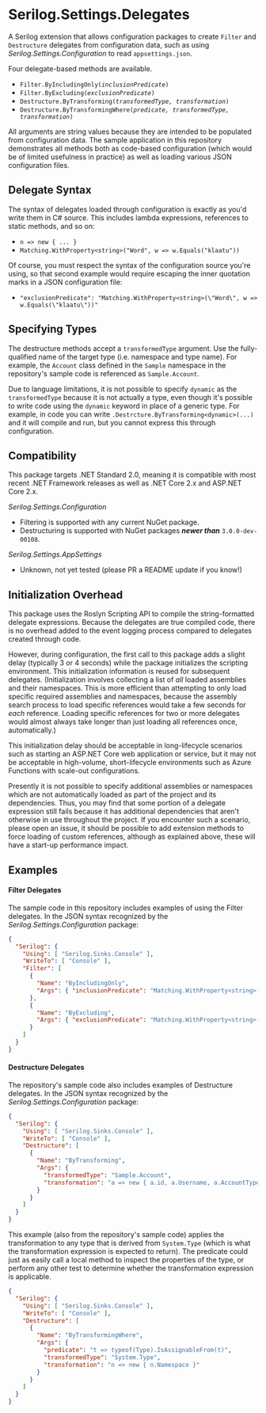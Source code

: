 # Serilog.Settings.Delegates

A Serilog extension that allows configuration packages to create `Filter` and `Destructure` delegates from configuration data, such as using _Serilog.Settings.Configuration_ to read `appsettings.json`.

Four delegate-based methods are available.

- `Filter.ByIncludingOnly(`_`inclusionPredicate`_`)`
- `Filter.ByExcluding(`_`exclusionPredicate`_`)`
- `Destructure.ByTransforming(`_`transformedType, transformation`_`)`
- `Destructure.ByTransformingWhere(`_`predicate, transformedType, transformation`_`)`

All arguments are string values because they are intended to be populated from configuration data. The sample application in this repository demonstrates all methods both as code-based configuration (which would be of limited usefulness in practice) as well as loading various JSON configuration files.

## Delegate Syntax

The syntax of delegates loaded through configuration is exactly as you'd write them in C# source. This includes lambda expressions, references to static methods, and so on:

- `n => new { ... }`
- `Matching.WithProperty<string>("Word", w => w.Equals("klaatu"))`

Of course, you must respect the syntax of the configuration source you're using, so that second example would require escaping the inner quotation marks in a JSON configuration file:

- `"exclusionPredicate": "Matching.WithProperty<string>(\"Word\", w => w.Equals(\"klaatu\"))"`

## Specifying Types

The destructure methods accept a `transformedType` argument. Use the fully-qualified name of the target type (i.e. namespace and type name). For example, the `Account` class defined in the `Sample` namespace in the repository's sample code is referenced as `Sample.Account`.

Due to language limitations, it is not possible to specify `dynamic` as the `transformedType` because it is not actually a type, even though it's possible to write code using the `dynamic` keyword in place of a generic type. For example, in code you can write `.Destrcture.ByTransforming<dynamic>(...)` and it will compile and run, but you cannot express this through configuration.

## Compatibility

This package targets .NET Standard 2.0, meaning it is compatible with most recent .NET Framework releases as well as .NET Core 2.x and ASP.NET Core 2.x.

_Serilog.Settings.Configuration_

- Filtering is supported with any current NuGet package.
- Destructuring is supported with NuGet packages _**newer than**_ `3.0.0-dev-00108`.

_Serilog.Settings.AppSettings_

- Unknown, not yet tested (please PR a README update if you know!)

## Initialization Overhead

This package uses the Roslyn Scripting API to compile the string-formatted delegate expressions. Because the delegates are true compiled code, there is no overhead added to the event logging process compared to delegates created through code.

However, during configuration, the first call to this package adds a slight delay (typically 3 or 4 seconds) while the package initializes the scripting environment. This initialization information is reused for subsequent delegates. (Initialization involves collecting a list of _all_ loaded assemblies and their namespaces. This is more efficient than attempting to only load specific required assemblies and namespaces, because the assembly search process to load specific references would take a few seconds for _each_ reference. Loading specific references for two or more delegates would almost always take longer than just loading all references once, automatically.)

This initialization delay should be acceptable in long-lifecycle scenarios such as starting an ASP.NET Core web application or service, but it may not be acceptable in high-volume, short-lifecycle environments such as Azure Functions with scale-out configurations.

Presently it is not possible to specify additional assemblies or namespaces which are not automatically loaded as part of the project and its dependencies. Thus, you may find that some portion of a delegate expression still fails because it has additional dependencies that aren't otherwise in use throughout the project. If you encounter such a scenario, please open an issue, it should be possible to add extension methods to force loading of custom references, although as explained above, these will have a start-up performance impact.

## Examples

#### Filter Delegates

The sample code in this repository includes examples of using the Filter delegates. In the JSON syntax recognized by the _Serilog.Settings.Configuration_ package:

```json
{
  "Serilog": {
    "Using": [ "Serilog.Sinks.Console" ],
    "WriteTo": [ "Console" ],
    "Filter": [
      {
        "Name": "ByIncludingOnly",
        "Args": { "inclusionPredicate": "Matching.WithProperty<string>(\"Word\", w => w.StartsWith(\"a\"))" }
      },
      {
        "Name": "ByExcluding",
        "Args": { "exclusionPredicate": "Matching.WithProperty<string>(\"Word\", w => w.Equals(\"ad\"))" }
      }
    ]
  }
}
```

#### Destructure Delegates

The repository's sample code also includes examples of Destructure delegates. In the JSON syntax recognized by the _Serilog.Settings.Configuration_ package:

```json
{
  "Serilog": {
    "Using": [ "Serilog.Sinks.Console" ],
    "WriteTo": [ "Console" ],
    "Destructure": [
      {
        "Name": "ByTransforming",
        "Args": {
          "transformedType": "Sample.Account",
          "transformation": "a => new { a.id, a.Username, a.AccountType }"
        }
      }
    ]
  }
}
```

This example (also from the repository's sample code) applies the transformation to any type that is derived from `System.Type` (which is what the transformation expression is expected to return). The predicate could just as easily call a local method to inspect the properties of the type, or perform any other test to determine whether the transformation expression is applicable.

```json
{
  "Serilog": {
    "Using": [ "Serilog.Sinks.Console" ],
    "WriteTo": [ "Console" ],
    "Destructure": [
      {
        "Name": "ByTransformingWhere",
        "Args": {
          "predicate": "t => typeof(Type).IsAssignableFrom(t)",
          "transformedType": "System.Type",
          "transformation": "n => new { n.Namespace }"
        }
      }
    ]
  }
}
```
